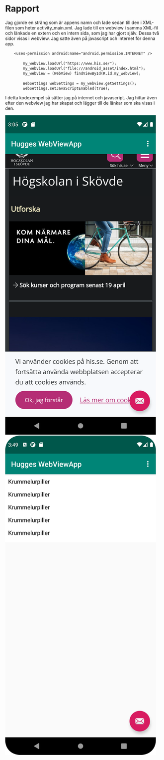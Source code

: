 
# Rapport

Jag gjorde en sträng som är appens namn och lade sedan till den i XML-filen som heter activity_main.xml. Jag lade till en webview i samma XML-fil och länkade en extern och en intern sida, som jag har gjort själv. Dessa två sidor visas i webview. Jag satte även på javascript och internet för denna app.



```
    <uses-permission android:name="android.permission.INTERNET" />        

        my_webview.loadUrl("https://www.his.se/");
        my_webview.loadUrl("file:///android_asset/index.html");
        my_webview = (WebView) findViewById(R.id.my_webview);

        WebSettings webSettings = my_webview.getSettings();
        webSettings.setJavaScriptEnabled(true);
```

I detta kodexempel så sätter jag på internet och javascript. Jag hittar även efter den webview jag har skapat och lägger till de länkar som ska visas i den.

![](his.png)
![](intern.png)

